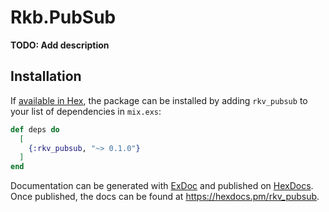 # Rkb.PubSub

**TODO: Add description**

## Installation

If [available in Hex](https://hex.pm/docs/publish), the package can be installed
by adding `rkv_pubsub` to your list of dependencies in `mix.exs`:

```elixir
def deps do
  [
    {:rkv_pubsub, "~> 0.1.0"}
  ]
end
```

Documentation can be generated with [ExDoc](https://github.com/elixir-lang/ex_doc)
and published on [HexDocs](https://hexdocs.pm). Once published, the docs can
be found at <https://hexdocs.pm/rkv_pubsub>.

